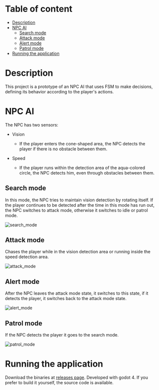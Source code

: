 # Table of content
+ [Description](#desc)
+ [NPC AI](#npc-ai)
    + [Search mode](#search-mode)
    + [Attack mode](#attack-mode)
    + [Alert mode](#alert-mode)
    + [Patrol mode](#patrol-mode)
+ [Running the application](#running-the-application)

# Description
This project is a prototype of an NPC AI that uses FSM to make decisions,
defining its behavior according to the player's actions.

# NPC AI
The NPC has two sensors:
+ Vision
    + If the player enters the cone-shaped area, the NPC detects the player if
    there is no obstacle between them. 

+ Speed
    + If the player runs within the detection area of the aqua-colored circle, the
    NPC detects him, even through obstacles between them.

## Search mode
In this mode, the NPC tries to maintain vision detection by rotating itself. If
the player continues to be detected after the time in this mode has run out, the
NPC switches to attack mode, otherwise it switches to idle or patrol mode. 

![search_mode](./illustrations/search_mode.gif)

## Attack mode
Chases the player while in the vision detection area or running inside the speed
detection area.

![attack_mode](./illustrations/attack_mode.gif)

## Alert mode
After the NPC leaves the attack mode state, it switches to this state, if it
detects the player, it switches back to the attack mode state.

![alert_mode](./illustrations/alert_mode.gif)

## Patrol mode
If the NPC detects the player it goes to the search mode.

![patrol_mode](./illustrations/patrol_mode.gif)

# Running the application
Download the binaries at [releases page](https://github.com/hecto600/NPC_AI_prototype/releases).
Developed with godot 4. If you prefer to build it yourself, the source code is
available.
